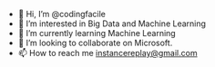 - 👋 Hi, I’m @codingfacile
- 👀 I’m interested in Big Data and Machine Learning
- 🌱 I’m currently learning Machine Learning
- 💞️ I’m looking to collaborate on Microsoft. 
- 📫 How to reach me instancereplay@gmail.com

<!---
codingfacile/codingfacile is a ✨ special ✨ repository because its `README.md` (this file) appears on your GitHub profile.
You can click the Preview link to take a look at your changes.
--->
